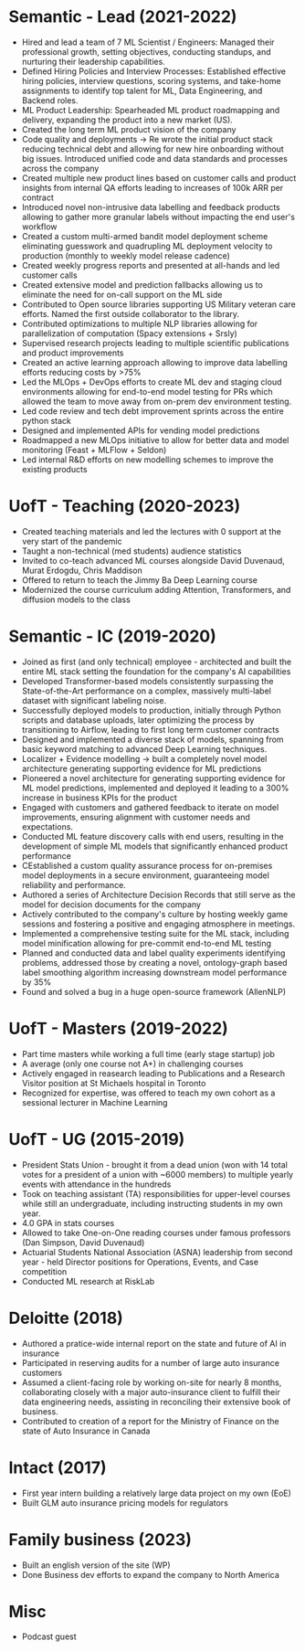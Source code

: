 # Semantic - Lead (2021-2022)

* Hired and lead a team of 7 ML Scientist / Engineers: Managed their professional growth, setting objectives, conducting standups, and nurturing their leadership capabilities.
* Defined Hiring Policies and Interview Processes: Established effective hiring policies, interview questions, scoring systems, and take-home assignments to identify top talent for ML, Data Engineering, and Backend roles.
* ML Product Leadership: Spearheaded ML product roadmapping and delivery, expanding the product into a new market (US).
* Created the long term ML product vision of the company
* Code quality and deployments -> Re wrote the initial product stack reducing technical debt and allowing for new hire onboarding without big issues. Introduced unified code and data standards and processes across the company
* Created multiple new product lines based on customer calls and product insights from internal QA efforts leading to increases of 100k ARR per contract
* Introduced novel non-intrusive data labelling and feedback products allowing to gather more granular labels without impacting the end user's workflow
* Created a custom multi-armed bandit model deployment scheme eliminating guesswork and quadrupling ML deployment velocity to production (monthly to weekly model release cadence)
* Created weekly progress reports and presented at all-hands and led customer calls
* Created extensive model and prediction fallbacks allowing us to eliminate the need for on-call support on the ML side
* Contributed to Open source libraries supporting US Military veteran care efforts. Named the first outside collaborator to the library.
* Contributed optimizations to multiple NLP libraries allowing for parallelization of computation (Spacy extensions + Srsly)
* Supervised research projects leading to multiple scientific publications and product improvements
* Created an active learning approach allowing to improve data labelling efforts reducing costs by >75% 
* Led the MLOps + DevOps efforts to create ML dev and staging cloud environments allowing for end-to-end model testing for PRs which allowed the team to move away from on-prem dev environment testing. 
* Led code review and tech debt improvement sprints across the entire python stack
* Designed and implemented APIs for vending model predictions
* Roadmapped a new MLOps initiative to allow for better data and model monitoring (Feast + MLFlow + Seldon)
* Led internal R&D efforts on new modelling schemes to improve the existing products

# UofT - Teaching (2020-2023)

* Created teaching materials and led the lectures with 0 support at the very start of the pandemic
* Taught a non-technical (med students) audience statistics
* Invited to co-teach advanced ML courses alongside David Duvenaud, Murat Erdogdu, Chris Maddison
* Offered to return to teach the Jimmy Ba Deep Learning course
* Modernized the course curriculum adding Attention, Transformers, and diffusion models to the class

# Semantic - IC (2019-2020)

* Joined as first (and only technical) employee - architected and built the entire ML stack setting the foundation for the company's AI capabilities
* Developed Transformer-based models consistently surpassing the State-of-the-Art performance on a complex, massively multi-label dataset with significant labeling noise.
* Successfully deployed models to production, initially through Python scripts and database uploads, later optimizing the process by transitioning to Airflow, leading to first long term customer contracts
* Designed and implemented a diverse stack of models, spanning from basic keyword matching to advanced Deep Learning techniques.
* Localizer + Evidence modelling -> built a completely novel model architecture generating supporting evidence for ML predictions 
* Pioneered a novel architecture for generating supporting evidence for ML model predictions, implemented and deployed it leading to a 300% increase in business KPIs for the product
* Engaged with customers and gathered feedback to iterate on model improvements, ensuring alignment with customer needs and expectations.
* Conducted ML feature discovery calls with end users, resulting in the development of simple ML models that significantly enhanced product performance
* CEstablished a custom quality assurance process for on-premises model deployments in a secure environment, guaranteeing model reliability and performance.
* Authored a series of Architecture Decision Records that still serve as the model for decision documents for the company
* Actively contributed to the company's culture by hosting weekly game sessions and fostering a positive and engaging atmosphere in meetings.
* Implemented a comprehensive testing suite for the ML stack, including model minification allowing for pre-commit end-to-end ML testing
* Planned and conducted data and label quality experiments identifying problems, addressed those by creating a novel, ontology-graph based label smoothing algorithm increasing downstream model performance by 35%
* Found and solved a bug in a huge open-source framework (AllenNLP)

# UofT - Masters (2019-2022)

* Part time masters while working a full time (early stage startup) job
* A average (only one course not A+) in challenging courses
* Actively engaged in reasearch leading to Publications and a Research Visitor position at St Michaels hospital in Toronto
* Recognized for expertise, was offered to teach my own cohort as a sessional lecturer in Machine Learning

# UofT - UG (2015-2019)

* President Stats Union - brought it from a dead union (won with 14 total votes for a president of a union with ~6000 members) to multiple yearly events with attendance in the hundreds
* Took on teaching assistant (TA) responsibilities for upper-level courses while still an undergraduate, including instructing students in my own year.
* 4.0 GPA in stats courses
* Allowed to take One-on-One reading courses under famous professors (Dan Simpson, David Duvenaud)
* Actuarial Students National Association (ASNA) leadership from second year - held Director positions for Operations, Events, and Case competition
* Conducted ML research at RiskLab

# Deloitte (2018)

* Authored a pratice-wide internal report on the state and future of AI in insurance
* Participated in reserving audits for a number of large auto insurance customers
* Assumed a client-facing role by working on-site for nearly 8 months, collaborating closely with a major auto-insurance client to fulfill their data engineering needs, assisting in reconciling their extensive book of business.
* Contributed to creation of a report for the Ministry of Finance on the state of Auto Insurance in Canada

# Intact (2017)

* First year intern building a relatively large data project on my own (EoE)
* Built GLM auto insurance pricing models for regulators

# Family business (2023)

* Built an english version of the site (WP)
* Done Business dev efforts to expand the company to North America

# Misc
* Podcast guest 